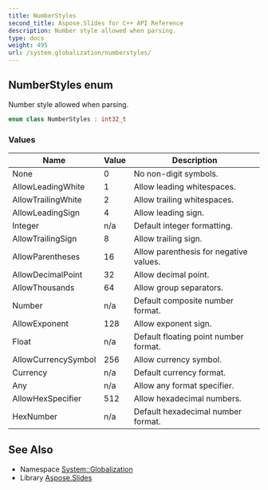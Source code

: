 ```yaml
---
title: NumberStyles
second_title: Aspose.Slides for C++ API Reference
description: Number style allowed when parsing.
type: docs
weight: 495
url: /system.globalization/numberstyles/
---
```

## NumberStyles enum


Number style allowed when parsing.

```cpp
enum class NumberStyles : int32_t
```

### Values

| Name | Value | Description |
| --- | --- | --- |
| None | 0 | No non-digit symbols. |
| AllowLeadingWhite | 1 | Allow leading whitespaces. |
| AllowTrailingWhite | 2 | Allow trailing whitespaces. |
| AllowLeadingSign | 4 | Allow leading sign. |
| Integer | n/a | Default integer formatting. |
| AllowTrailingSign | 8 | Allow trailing sign. |
| AllowParentheses | 16 | Allow parenthesis for negative values. |
| AllowDecimalPoint | 32 | Allow decimal point. |
| AllowThousands | 64 | Allow group separators. |
| Number | n/a | Default composite number format. |
| AllowExponent | 128 | Allow exponent sign. |
| Float | n/a | Default floating point number format. |
| AllowCurrencySymbol | 256 | Allow currency symbol. |
| Currency | n/a | Default currency format. |
| Any | n/a | Allow any format specifier. |
| AllowHexSpecifier | 512 | Allow hexadecimal numbers. |
| HexNumber | n/a | Default hexadecimal number format. |

## See Also

* Namespace [System::Globalization](../)
* Library [Aspose.Slides](../../)